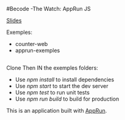 #Becode -The Watch: AppRun JS

[Slides](https://docs.google.com/presentation/d/1nRNySu_nfsEyJSeXKDuZbq_dhUUaxmtO6ekgTHbY3jE/edit?usp=sharing)

Exemples:
* counter-web
* apprun-exemples

##

Clone
Then IN the exemples folders:

* Use _npm install_ to install dependencies
* Use _npm start_ to start the dev server
* Use _npm test_ to run unit tests
* Use _npm run build_ to build for production

This is an application built with [AppRun](https://github.com/yysun/apprun).
